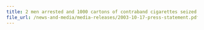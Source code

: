 ```yaml
---
title: 2 men arrested and 1000 cartons of contraband cigarettes seized
file_url: /news-and-media/media-releases/2003-10-17-press-statement.pdf
---
```

